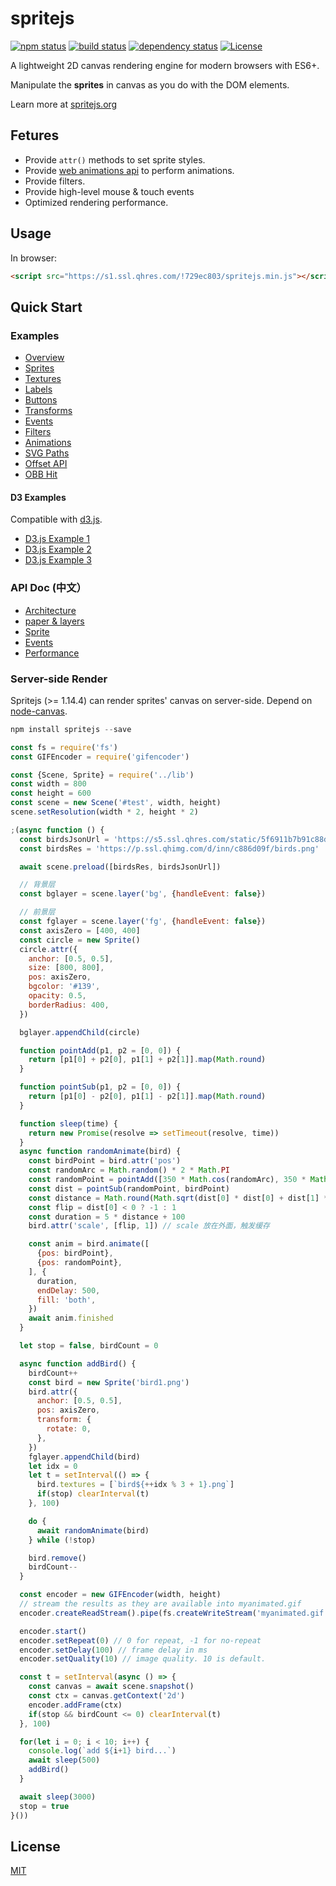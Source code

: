 # spritejs 

[![npm status](https://img.shields.io/npm/v/spritejs.svg)](https://www.npmjs.org/package/spritejs)
[![build status](https://api.travis-ci.org/spritejs/spritejs.svg?branch=master)](https://travis-ci.org/spritejs/spritejs) 
[![dependency status](https://david-dm.org/spritejs/spritejs.svg)](https://david-dm.org/spritejs/spritejs)
[![License](https://img.shields.io/npm/l/spritejs.svg)](LICENSE)

A lightweight 2D canvas rendering engine for modern browsers with ES6+.

Manipulate the **sprites** in canvas as you do with the DOM elements.

Learn more at [spritejs.org](http://spritejs.org/)

## Fetures

- Provide `attr()` methods to set sprite styles.
- Provide [web animations api](https://w3c.github.io/web-animations/#the-animation-interface
) to perform animations.
- Provide filters.
- Provide high-level mouse & touch events
- Optimized rendering performance.

## Usage

In browser:

```html
<script src="https://s1.ssl.qhres.com/!729ec803/spritejs.min.js"></script>
```

## Quick Start

### Examples

- [Overview](http://spritejs.org/)
- [Sprites](http://spritejs.org/#basic_sprites)
- [Textures](http://spritejs.org/#sprites_textures)
- [Labels](http://spritejs.org/#labels)
- [Buttons](http://spritejs.org/#buttons)
- [Transforms](http://spritejs.org/#sprites_transforms)
- [Events](http://spritejs.org/#sprite_events)
- [Filters](http://spritejs.org/#filters)
- [Animations](http://spritejs.org/#animations)
- [SVG Paths](http://spritejs.org/#svg_path)
- [Offset API](http://spritejs.org/#offset_api)
- [OBB Hit](http://spritejs.org/#obb)

#### D3 Examples

Compatible with [d3.js](https://github.com/d3/d3).

- [D3.js Example 1](http://spritejs.org/#d3)
- [D3.js Example 2](http://spritejs.org/#d3-2)
- [D3.js Example 3](http://spritejs.org/#d3-3)

### API Doc (中文）

- [Architecture](docs#整体结构)
- [paper & layers](docs#快速上手)
- [Sprite](docs#sprite-类结构)
- [Events](docs#事件机制)
- [Performance](docs#性能)

### Server-side Render

Spritejs (>= 1.14.4) can render sprites' canvas on server-side. Depend on [node-canvas](https://github.com/Automattic/node-canvas).

```js
npm install spritejs --save
```

```js
const fs = require('fs')
const GIFEncoder = require('gifencoder')

const {Scene, Sprite} = require('../lib')
const width = 800
const height = 600
const scene = new Scene('#test', width, height)
scene.setResolution(width * 2, height * 2)

;(async function () {
  const birdsJsonUrl = 'https://s5.ssl.qhres.com/static/5f6911b7b91c88da.json'
  const birdsRes = 'https://p.ssl.qhimg.com/d/inn/c886d09f/birds.png'

  await scene.preload([birdsRes, birdsJsonUrl])

  // 背景层
  const bglayer = scene.layer('bg', {handleEvent: false})

  // 前景层
  const fglayer = scene.layer('fg', {handleEvent: false})
  const axisZero = [400, 400]
  const circle = new Sprite()
  circle.attr({
    anchor: [0.5, 0.5],
    size: [800, 800],
    pos: axisZero,
    bgcolor: '#139',
    opacity: 0.5,
    borderRadius: 400,
  })

  bglayer.appendChild(circle)

  function pointAdd(p1, p2 = [0, 0]) {
    return [p1[0] + p2[0], p1[1] + p2[1]].map(Math.round)
  }

  function pointSub(p1, p2 = [0, 0]) {
    return [p1[0] - p2[0], p1[1] - p2[1]].map(Math.round)
  }

  function sleep(time) {
    return new Promise(resolve => setTimeout(resolve, time))
  }
  async function randomAnimate(bird) {
    const birdPoint = bird.attr('pos')
    const randomArc = Math.random() * 2 * Math.PI
    const randomPoint = pointAdd([350 * Math.cos(randomArc), 350 * Math.sin(randomArc)], axisZero)  
    const dist = pointSub(randomPoint, birdPoint)
    const distance = Math.round(Math.sqrt(dist[0] * dist[0] + dist[1] * dist[1]))
    const flip = dist[0] < 0 ? -1 : 1
    const duration = 5 * distance + 100
    bird.attr('scale', [flip, 1]) // scale 放在外面，触发缓存

    const anim = bird.animate([
      {pos: birdPoint},
      {pos: randomPoint},
    ], {
      duration,
      endDelay: 500,
      fill: 'both',
    })
    await anim.finished
  }

  let stop = false, birdCount = 0

  async function addBird() {
    birdCount++
    const bird = new Sprite('bird1.png')
    bird.attr({
      anchor: [0.5, 0.5],
      pos: axisZero,
      transform: {
        rotate: 0,
      },
    })
    fglayer.appendChild(bird)
    let idx = 0
    let t = setInterval(() => {
      bird.textures = [`bird${++idx % 3 + 1}.png`]
      if(stop) clearInterval(t)
    }, 100)

    do {
      await randomAnimate(bird)
    } while (!stop)

    bird.remove()
    birdCount--
  }

  const encoder = new GIFEncoder(width, height)
  // stream the results as they are available into myanimated.gif
  encoder.createReadStream().pipe(fs.createWriteStream('myanimated.gif'))

  encoder.start()
  encoder.setRepeat(0) // 0 for repeat, -1 for no-repeat
  encoder.setDelay(100) // frame delay in ms
  encoder.setQuality(10) // image quality. 10 is default.

  const t = setInterval(async () => {
    const canvas = await scene.snapshot()
    const ctx = canvas.getContext('2d')
    encoder.addFrame(ctx)
    if(stop && birdCount <= 0) clearInterval(t)
  }, 100)

  for(let i = 0; i < 10; i++) {
    console.log(`add ${i+1} bird...`)
    await sleep(500)
    addBird()
  }

  await sleep(3000)
  stop = true
}())
```

## License

[MIT](LICENSE)
